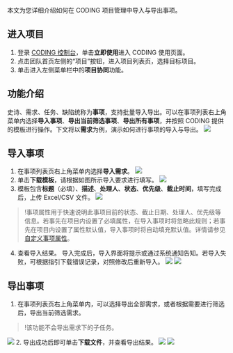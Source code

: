 本文为您详细介绍如何在 CODING 项目管理中导入与导出事项。

## 进入项目
1. 登录 [CODING 控制台](https://console.cloud.tencent.com/coding)，单击**立即使用**进入 CODING 使用页面。
2. 点击团队首页左侧的“项目”按钮，进入项目列表页，选择目标项目。
3. 单击进入左侧菜单栏中的**项目协同**功能。

## 功能介绍[](#intro)

史诗、需求、任务、缺陷统称为**事项**，支持批量导入导出。可以在事项列表右上角菜单内选择**导入事项**、**导出当前筛选事项**、**导出所有事项**，并按照 CODING 提供的模板进行操作。下文将以**需求**为例，演示如何进行事项的导入与导出。
![](https://main.qcloudimg.com/raw/25abf2c1c62fd52edc4282aa699e70e2.png)

## 导入事项[](#import)

1.  在事项列表页右上角菜单内选择**导入需求**。
![](https://main.qcloudimg.com/raw/4c71682dbea5a459bd0567cacf0f5a5a.png)
2.  单击**下载模板**，请根据如图所示导入要求进行填写。
![](https://main.qcloudimg.com/raw/bd00357fe9487a68c816d3def5fc8b5d.png)
3.  模板包含**标题**（必填）、**描述**、**处理人**、**状态**、**优先级**、**截止时间**，填写完成后，上传 Excel/CSV 文件。
![](https://main.qcloudimg.com/raw/b929cae4f86aae53b4b1b9f84e11fa41.png)
>!事项属性用于快速说明此事项目前的状态、截止日期、处理人、优先级等信息。若事先在项目内设置了必填属性，在导入事项时将忽略此规则；若事先在项目内设置了属性默认值，导入事项时将自动填充默认值。详情请参见 [自定义事项属性](https://cloud.tencent.com/document/product/1113/58821)。
4.  查看导入结果。
导入完成后，导入界面将提示或通过系统通知告知。若导入失败，可根据指引下载错误记录，对照修改后重新导入。
![](https://main.qcloudimg.com/raw/7587023b98bbbf02c91ae8edafd15139.png)
![](https://main.qcloudimg.com/raw/a749784e32eef5db86d49044323efb22.png)

## 导出事项[](#export)

1.  在事项列表页右上角菜单内，可以选择导出全部需求，或者根据需要进行筛选后，导出当前筛选需求。
>!该功能不会导出需求下的子任务。
>
![](https://main.qcloudimg.com/raw/f4543dd265f950294f79c78ab3b5c0c5.png)
2.  导出成功后即可单击**下载文件**，并查看导出结果。
![](https://main.qcloudimg.com/raw/bd2d7b55973db12a9d10fc04258e9a80.png)
![](https://main.qcloudimg.com/raw/134c81f39b254ba798b0d906136d303e.png)
